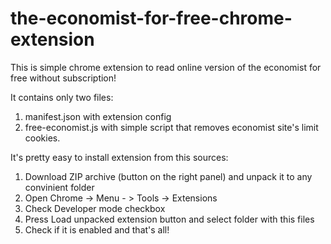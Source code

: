 the-economist-for-free-chrome-extension
=======================================

This is simple chrome extension to read online version of the economist for free without subscription!

It contains only two files: 

1. manifest.json with extension config
2. free-economist.js with simple script that removes economist site's limit cookies.

It's pretty easy to install extension from this sources:

1. Download ZIP archive (button on the right panel) and unpack it to any convinient folder
2. Open Chrome -> Menu - > Tools -> Extensions
3. Check Developer mode checkbox
4. Press Load unpacked extension button and select folder with this files
5. Check if it is enabled and that's all!
